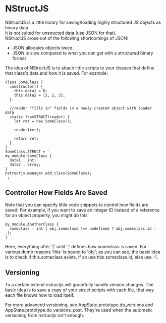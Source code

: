 # NStructJS

NStructJS is a little library for saving/loading highly structured JS objects as binary data.  
It is not suited for unstructed data (use JSON for that).  
NStructJS arose out of the following shortcomings of JSON:

- JSON allocates objects twice.
- JSON is slow compared to what you can get with a structured binary format

The idea of NStructJS is to attach little scripts to your classes that define that 
class's data and how it is saved.  For example:

```
class SomeClass {
  constructor() {
    this.data1 = 0;
    this.data2 = [1, 2, 3];
  }
  
  //reader "fills in" fields in a newly created object with loaded data
  static fromSTRUCT(reader) {
    let ret = new SomeClass();
    
    reader(ret);
    
    return ret;
  }
}
SomeClass.STRUCT = `
my_module.SomeClass {
  data1 : int;
  data2 : array;
}
nstructjs.manager.add_class(SomeClass);
`;
```

## Controller How Fields Are Saved

Note that you can specify little code snippets to control how fields are saved.
For example, if you want to save an integer ID instead of a reference for an 
object property, you might do this:

```
my_module.AnotherClass {
  someclass : int | obj.someclass !== undefined ? obj.someclass.id : -1;
}
```

Here, everything after '|' until ';' defines how someclass is saved.  For various dumb reasons
'this' is bound to 'obj'; as you can see, the basic idea is to check if this.someclass exists,
if so use this.someclass.id, else use -1.

## Versioning

To a certain extend nstructjs will gracefully handle version changes.  The basic idea is to save a
copy of your struct scripts with each file, that way each file knows how to load itself.

For more advanced versioning, see AppState.prototype.do_versions and AppState.prototype.do_versions_post.
They're used when the automatic versioning from nstructjs isn't enough.















